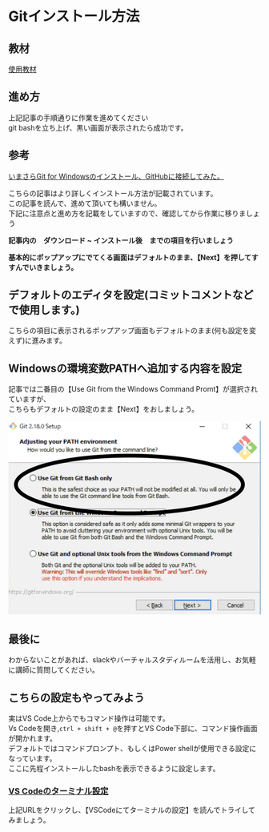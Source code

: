 # Gitインストール方法

## 教材
[使用教材](https://hacknote.jp/archives/52900/)


## 進め方

上記記事の手順通りに作業を進めてください<br>
git bashを立ち上げ、黒い画面が表示されたら成功です。

## 参考
[いまさらGit for Windowsのインストール、GitHubに接続してみた。](https://qiita.com/manabu-watanabe/items/ecf1b434baf305adaa00)

こちらの記事はより詳しくインストール方法が記載されています。<br>
この記事を読んで、進めて頂いても構いません。<br>
下記に注意点と進め方を記載をしていますので、確認してから作業に移りましょう

**記事内の　ダウンロード ~ インストール後　までの項目を行いましょう**

**基本的にポップアップにでてくる画面はデフォルトのまま、【Next】を押してすすんでいきましょう。**

## デフォルトのエディタを設定(コミットコメントなどで使用します。)
こちらの項目に表示されるポップアップ画面もデフォルトのまま(何も設定を変えず)に進みます。

## Windowsの環境変数PATHへ追加する内容を設定

記事では二番目の【Use Git from the Windows Command Promt】が選択されていますが、<br>
こちらもデフォルトの設定のまま【Next】をおしましょう。

![](img/path.png)

## 最後に
わからないことがあれば、slackやバーチャルスタディルームを活用し、お気軽に講師に質問してください。

## こちらの設定もやってみよう

実はVS Code上からでもコマンド操作は可能です。<br>
Vs Codeを開き,`ctrl + shift + @`を押すとVS Code下部に、コマンド操作画面が開かれます。<br>
デフォルトではコマンドプロンプト、もしくはPower shellが使用できる設定になっています。<br>
ここに先程インストールしたbashを表示できるように設定します。

### [VS Codeのターミナル設定](https://from-age35.com/1178.html)

上記URLをクリックし、【VSCodeにてターミナルの設定】を読んでトライしてみましょう。
